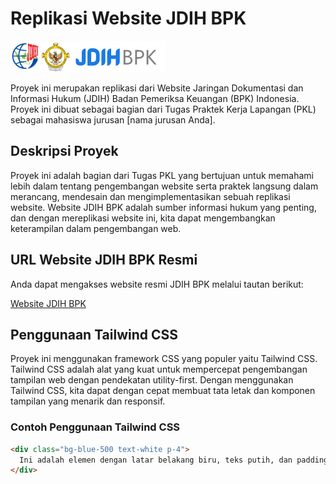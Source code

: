 # Replikasi Website JDIH BPK

![JDIH BPK](assets/img/jdih_bpk.png)

Proyek ini merupakan replikasi dari Website Jaringan Dokumentasi dan Informasi Hukum (JDIH) Badan Pemeriksa Keuangan (BPK) Indonesia. Proyek ini dibuat sebagai bagian dari Tugas Praktek Kerja Lapangan (PKL) sebagai mahasiswa jurusan [nama jurusan Anda].

## Deskripsi Proyek

Proyek ini adalah bagian dari Tugas PKL yang bertujuan untuk memahami lebih dalam tentang pengembangan website serta praktek langsung dalam merancang, mendesain dan mengimplementasikan sebuah replikasi website. Website JDIH BPK adalah sumber informasi hukum yang penting, dan dengan mereplikasi website ini, kita dapat mengembangkan keterampilan dalam pengembangan web.

## URL Website JDIH BPK Resmi

Anda dapat mengakses website resmi JDIH BPK melalui tautan berikut:

[Website JDIH BPK](https://www.jdih.bpk.go.id/)

## Penggunaan Tailwind CSS

Proyek ini menggunakan framework CSS yang populer yaitu Tailwind CSS. Tailwind CSS adalah alat yang kuat untuk mempercepat pengembangan tampilan web dengan pendekatan utility-first. Dengan menggunakan Tailwind CSS, kita dapat dengan cepat membuat tata letak dan komponen tampilan yang menarik dan responsif.

### Contoh Penggunaan Tailwind CSS

```html
<div class="bg-blue-500 text-white p-4">
  Ini adalah elemen dengan latar belakang biru, teks putih, dan padding 4 piksel.
</div>
